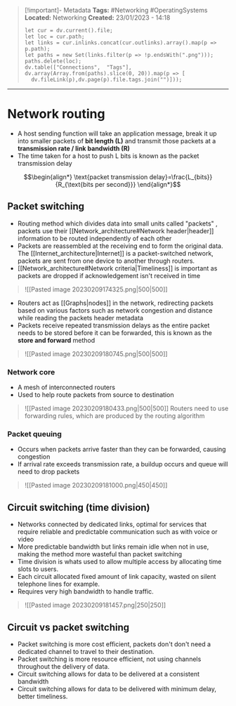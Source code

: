 > [!important]- Metadata
> **Tags:** #Networking #OperatingSystems 
> **Located:** Networking
> **Created:** 23/01/2023 - 14:18
> ```dataviewjs
>let cur = dv.current().file;
>let loc = cur.path;
>let links = cur.inlinks.concat(cur.outlinks).array().map(p => p.path);
>let paths = new Set(links.filter(p => !p.endsWith(".png")));
>paths.delete(loc);
>dv.table(["Connections",  "Tags"], dv.array(Array.from(paths).slice(0, 20)).map(p => [
>   dv.fileLink(p),dv.page(p).file.tags.join("")]));
> ```

___
# Network routing
- A host sending function will take an application message, break it up into smaller packets of **bit length (L)** and transmit those packets at a **transmission rate / link bandwidth  (R)** 
- The time taken for a host to push L bits is known as the packet transmission delay

$$\begin{align*}
\text{packet transmission delay}=\frac{L_{bits}}{R_{\text{bits per second}}}
\end{align*}$$

## Packet switching
- Routing method which divides data into small units called "packets" , packets use their [[Network_architecture#Network header|header]] information to be routed independently of each other
- Packets are reassembled at the receiving end to form the original data. The [[Internet_architecture|Internet]] is  a packet-switched network, packets are sent from one device to another through routers.
- [[Network_architecture#Network criteria|Timeliness]] is important as packets are dropped if acknowledgement isn't received in time

> ![[Pasted image 20230209174325.png|500|500]]

- Routers act as [[Graphs|nodes]] in the network, redirecting packets based on various factors such as network congestion and distance while reading the packets header metadata 
- Packets receive repeated transmission delays as the entire packet needs to be stored before it can be forwarded, this is known as the **store and forward** method

> ![[Pasted image 20230209180745.png|500|500]]
### Network core
- A mesh of interconnected routers
- Used to help route packets from source to destination 

> ![[Pasted image 20230209180433.png|500|500]]
Routers need to use forwarding rules, which are produced by the routing algorithm 


### Packet queuing
- Occurs when packets arrive faster than they can be forwarded, causing congestion
- If arrival rate exceeds transmission rate, a buildup occurs and queue will need to drop packets

> ![[Pasted image 20230209181000.png|450|450]]
## Circuit switching (time division)
- Networks connected by dedicated links, optimal for services that require reliable and predictable communication such as with voice or video
- More predictable bandwidth but links remain idle when not in use, making the method more wasteful than packet switching
- Time division is whats used to allow multiple access by allocating time slots to users.
- Each circuit allocated fixed amount of link capacity, wasted on silent telephone lines for example.
- Requires very high bandwidth to handle traffic.


> ![[Pasted image 20230209181457.png|250|250]]

## Circuit vs packet switching
- Packet switching is more cost efficient, packets don't don't need a dedicated channel to travel to their destination.
- Packet switching is more resource efficient, not using channels throughout the delivery of data.
- Circuit switching allows for data to be delivered at a consistent bandwidth
- Circuit switching allows for data to be delivered with minimum delay, better timeliness.
